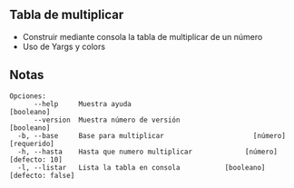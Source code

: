 ## Tabla de multiplicar
- Construir mediante consola la tabla de multiplicar de un número
- Uso de Yargs y colors
## Notas

```
Opciones:
      --help     Muestra ayuda                                        [booleano]
      --version  Muestra número de versión                            [booleano]
  -b, --base     Base para multiplicar                      [número] [requerido]
  -h, --hasta    Hasta que numero multiplicar             [número] [defecto: 10]
  -l, --listar   Lista la tabla en consola           [booleano] [defecto: false]
```